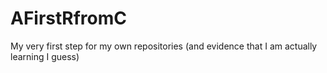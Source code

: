 # AFirstRfromC
My very first step for my own repositories (and evidence that I am actually learning I guess)
